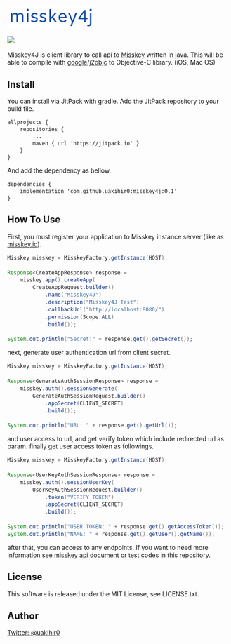 <img src="./resource/img/misskey4j.png" width="200">

[![](https://jitpack.io/v/uakihir0/misskey4j.svg)](https://jitpack.io/#uakihir0/misskey4j)

Misskey4J is client library to call api to [Misskey](https://join.misskey.page/ja/) written in java. This will be able to compile with [google/j2objc] to Objective-C library. (iOS, Mac OS) 

## Install

You can install via JitPack with gradle. Add the JitPack repository to your build file.

```
allprojects {
	repositories {
		...
		maven { url 'https://jitpack.io' }
	}
}
```

And add the dependency as bellow.

```
dependencies {
	implementation 'com.github.uakihir0:misskey4j:0.1'
}
```


## How To Use

First, you must register your application to Misskey instance server (like as [misskey.io](https://misskey.io/)).

```java
Misskey misskey = MisskeyFactory.getInstance(HOST);

Response<CreateAppResponse> response =
    misskey.app().createApp(
        CreateAppRequest.builder()
            .name("Misskey4J")
            .description("Misskey4J Test")
            .callbackUrl("http://localhost:8080/")
            .permission(Scope.ALL)
            .build());

System.out.println("Secret:" + response.get().getSecret());
```

next, generate user authentication url from client secret.

```java
Misskey misskey = MisskeyFactory.getInstance(HOST);

Response<GenerateAuthSessionResponse> response =
    misskey.auth().sessionGenerate(
        GenerateAuthSessionRequest.builder()
            .appSecret(CLIENT_SECRET)
            .build());

System.out.println("URL: " + response.get().getUrl());
```

and user access to url, and get verify token which include redirected url as param. finally get user access token as followings.

```java
Misskey misskey = MisskeyFactory.getInstance(HOST);

Response<UserKeyAuthSessionResponse> response =
    misskey.auth().sessionUserKey(
        UserKeyAuthSessionRequest.builder()
            .token("VERIFY TOKEN")
            .appSecret(CLIENT_SECRET)
            .build());

System.out.println("USER TOKEN: " + response.get().getAccessToken());
System.out.println("NAME: " + response.get().getUser().getName());
```

after that, you can access to any endpoints. If you want to need more information see [misskey api document](https://misskey.io/api-doc) or test codes in this repository.

## License
This software is released under the MIT License, see LICENSE.txt.

## Author
[Twitter: @uakihir0](https://twitter.com/uakihir0)


  [google/j2objc]: https://github.com/google/j2objc